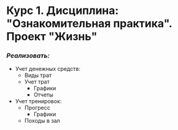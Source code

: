 # Курс 1. Дисциплина: "Ознакомительная практика". Проект "Жизнь"


### *Реализовать:*

+ Учет денежных средств:
  + Виды трат
  + Учет трат   
    + Графики
    + Отчеты
+ Учет тренировок:
  + Прогресс
    + Графики
  + Походы в зал
